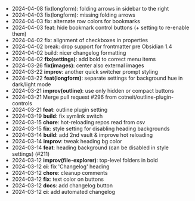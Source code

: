 - 2024-04-08 fix(longform): folding arrows in sidebar to the right
- 2024-04-03 fix(longform): missing folding arrows
- 2024-04-03 fix: alternate row colors for bookmarks
- 2024-04-03 feat: hide bookmark control buttons (+ setting to re-enable them)
- 2024-04-02 fix: alignment of checkboxes in properties
- 2024-04-02 break: drop support for frontmatter pre Obsidian 1.4
- 2024-04-02 build: nicer changelog formatting
- 2024-04-02 **fix(settings)**: add bold to correct menu items
- 2024-03-26 **fix(images)**: center also external images
- 2024-03-22 **improv**: another quick switcher prompt styling
- 2024-03-22 **feat(longform)**: separate settings for background hue in dark/light mode
- 2024-03-21 **improv(outline)**: use only hidden or compact buttons
- 2024-03-21 Merge pull request #296 from cotneit/outline-plugin-controls
- 2024-03-21 **feat**: outline plugin setting
- 2024-03-19 **build**: fix symlink switch
- 2024-03-15 **chore**: hot-reloading repos read from csv
- 2024-03-15 **fix**: style setting for disabling heading backgrounds
- 2024-03-14 **build**: add 2nd vault & improve hot reloading
- 2024-03-14 **improv**: tweak heading bg color
- 2024-03-14 **feat**: heading background (can be disabled in style settings) (#211)
- 2024-03-12 **improv(file-explorer)**: top-level folders in bold
- 2024-03-12 **ci**: fix 'Changelog' heading
- 2024-03-12 **chore**: cleanup comments
- 2024-03-12 **fix**: text color on buttons
- 2024-03-12 **docs**: add changelog button
- 2024-03-12 **ci**: add automated changelog
